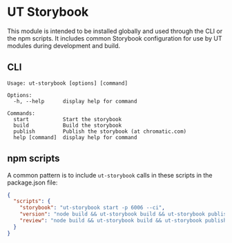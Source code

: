 # UT Storybook

This module is intended to be installed globally and used
through the CLI or the npm scripts.
It includes common Storybook configuration for use by
UT modules during development and build.

## CLI

```text
Usage: ut-storybook [options] [command]

Options:
  -h, --help      display help for command

Commands:
  start           Start the storybook
  build           Build the storybook
  publish         Publish the storybook (at chromatic.com)
  help [command]  display help for command
```

## npm scripts

A common pattern is to include `ut-storybook` calls in these
scripts in the package.json file:

```json
{
  "scripts": {
    "storybook": "ut-storybook start -p 6006 --ci",
    "version": "node build && ut-storybook build && ut-storybook publish && git add handlers.d.ts && ut-version",
    "review": "node build && ut-storybook build && ut-storybook publish"
  }
}
```
